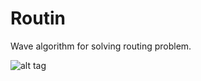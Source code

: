 # Routin

Wave algorithm for solving routing problem.

![alt tag](http://i.imgur.com/OHX5vU5.jpg)



